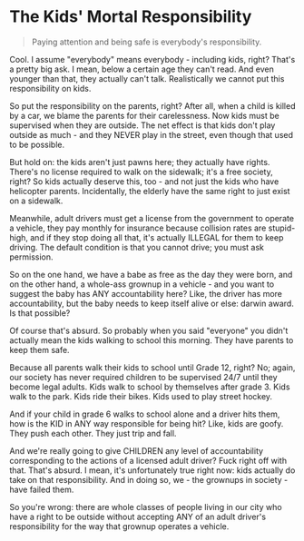 # The Kids' Mortal Responsibility

> Paying attention and being safe is everybody's responsibility.

Cool. I assume "everybody" means everybody - including kids, right? That's a pretty big ask. I mean, below a certain age they can't read. And even younger than that, they actually can't talk. Realistically we cannot put this responsibility on kids.

So put the responsibility on the parents, right? After all, when a child is killed by a car, we blame the parents for their carelessness. Now kids must be supervised when they are outside. The net effect is that kids don't play outside as much - and they NEVER play in the street, even though that used to be possible.

But hold on: the kids aren't just pawns here; they actually have rights. There's no license required to walk on the sidewalk; it's a free society, right? So kids actually deserve this, too - and not just the kids who have helicopter parents. Incidentally, the elderly have the same right to just exist on a sidewalk.

Meanwhile, adult drivers must get a license from the government to operate a vehicle, they pay monthly for insurance because collision rates are stupid-high, and if they stop doing all that, it's actually ILLEGAL for them to keep driving. The default condition is that you cannot drive; you must ask permission.

So on the one hand, we have a babe as free as the day they were born, and on the other hand, a whole-ass grownup in a vehicle - and you want to suggest the baby has ANY accountability here? Like, the driver has more accountability, but the baby needs to keep itself alive or else: darwin award. Is that possible?

Of course that's absurd. So probably when you said "everyone" you didn't actually mean the kids walking to school this morning. They have parents to keep them safe.

Because all parents walk their kids to school until Grade 12, right? No; again, our society has never required children to be supervised 24/7 until they become legal adults. Kids walk to school by themselves after grade 3. Kids walk to the park. Kids ride their bikes. Kids used to play street hockey.

And if your child in grade 6 walks to school alone and a driver hits them, how is the KID in ANY way responsible for being hit? Like, kids are goofy. They push each other. They just trip and fall.

And we're really going to give CHILDREN any level of accountability corresponding to the actions of a licensed adult driver? Fuck right off with that. That's absurd. I mean, it's unfortunately true right now: kids actually do take on that responsibility. And in doing so, we - the grownups in society - have failed them.

So you're wrong: there are whole classes of people living in our city who have a right to be outside without accepting ANY of an adult driver's responsibility for the way that grownup operates a vehicle.
